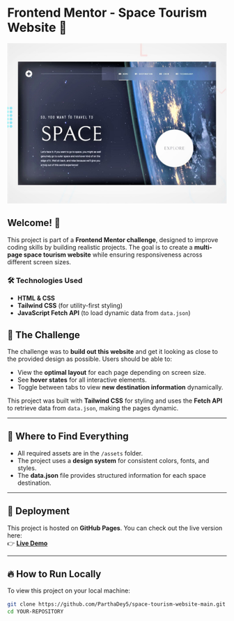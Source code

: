 # Frontend Mentor - Space Tourism Website 🚀

![Design preview for the Space Tourism Website](./preview.jpg)

## Welcome! 👋

This project is part of a **Frontend Mentor challenge**, designed to improve coding skills by building realistic projects. The goal is to create a **multi-page space tourism website** while ensuring responsiveness across different screen sizes.

### **🛠️ Technologies Used**
- **HTML & CSS**
- **Tailwind CSS** (for utility-first styling)
- **JavaScript Fetch API** (to load dynamic data from `data.json`)

## 🌟 The Challenge

The challenge was to **build out this website** and get it looking as close to the provided design as possible. Users should be able to:

- View the **optimal layout** for each page depending on screen size.
- See **hover states** for all interactive elements.
- Toggle between tabs to view **new destination information** dynamically.

This project was built with **Tailwind CSS** for styling and uses the **Fetch API** to retrieve data from `data.json`, making the pages dynamic.

---

## 📂 Where to Find Everything

- All required assets are in the `/assets` folder.
- The project uses a **design system** for consistent colors, fonts, and styles.
- The **data.json** file provides structured information for each space destination.

---

## 🚀 Deployment

This project is hosted on **GitHub Pages**. You can check out the live version here:  
👉 **[Live Demo](https://github.com/ParthaDey5/space-tourism-website-main.git)**  

---

## 🔥 How to Run Locally

To view this project on your local machine:

```sh
git clone https://github.com/ParthaDey5/space-tourism-website-main.git
cd YOUR-REPOSITORY

